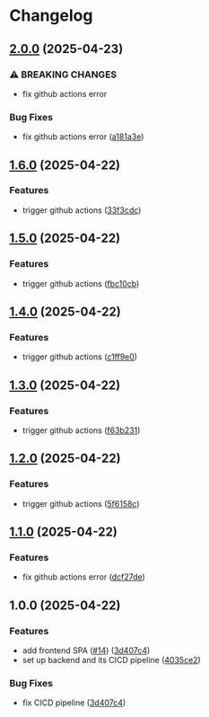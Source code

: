 # Changelog

## [2.0.0](https://github.com/GitHaHaHub/PartTimerLink/compare/v1.6.0...v2.0.0) (2025-04-23)


### ⚠ BREAKING CHANGES

* fix github actions error

### Bug Fixes

* fix github actions error ([a181a3e](https://github.com/GitHaHaHub/PartTimerLink/commit/a181a3eccea3ae6a3eb4d3fa11933e8687754208))

## [1.6.0](https://github.com/GitHaHaHub/PartTimerLink/compare/v1.5.0...v1.6.0) (2025-04-22)


### Features

* trigger github actions ([33f3cdc](https://github.com/GitHaHaHub/PartTimerLink/commit/33f3cdc843dc1784f3d44ec4911cb834c65f74aa))

## [1.5.0](https://github.com/GitHaHaHub/PartTimerLink/compare/v1.4.0...v1.5.0) (2025-04-22)


### Features

* trigger github actions ([fbc10cb](https://github.com/GitHaHaHub/PartTimerLink/commit/fbc10cbe3a7f7cd5944708f4739a0a32c538ad82))

## [1.4.0](https://github.com/GitHaHaHub/PartTimerLink/compare/v1.3.0...v1.4.0) (2025-04-22)


### Features

* trigger github actions ([c1ff9e0](https://github.com/GitHaHaHub/PartTimerLink/commit/c1ff9e0567d68aaf6f6aa2ac0987a122d77dd00b))

## [1.3.0](https://github.com/GitHaHaHub/PartTimerLink/compare/v1.2.0...v1.3.0) (2025-04-22)


### Features

* trigger github actions ([f63b231](https://github.com/GitHaHaHub/PartTimerLink/commit/f63b231d32e57b9f30475dabb813475da34d4e23))

## [1.2.0](https://github.com/GitHaHaHub/PartTimerLink/compare/v1.1.0...v1.2.0) (2025-04-22)


### Features

* trigger github actions ([5f6158c](https://github.com/GitHaHaHub/PartTimerLink/commit/5f6158ca2985d01aff10dfa9b1a4c11494467017))

## [1.1.0](https://github.com/GitHaHaHub/PartTimerLink/compare/v1.0.0...v1.1.0) (2025-04-22)


### Features

* fix github actions error ([dcf27de](https://github.com/GitHaHaHub/PartTimerLink/commit/dcf27de379b52dff5add136fdc28d1ad30757429))

## 1.0.0 (2025-04-22)


### Features

* add frontend SPA ([#14](https://github.com/GitHaHaHub/PartTimerLink/issues/14)) ([3d407c4](https://github.com/GitHaHaHub/PartTimerLink/commit/3d407c4f70f863deae66b0c1a274fcac94eb8430))
* set up backend and its CICD pipeline ([4035ce2](https://github.com/GitHaHaHub/PartTimerLink/commit/4035ce27d7016d8929399fd0c14a1c80d63e7dfc))


### Bug Fixes

* fix CICD pipeline ([3d407c4](https://github.com/GitHaHaHub/PartTimerLink/commit/3d407c4f70f863deae66b0c1a274fcac94eb8430))
